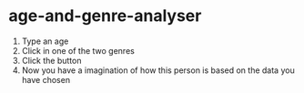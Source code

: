 # age-and-genre-analyser

1. Type an age
2. Click in one of the two genres
3. Click the button
4. Now you have a imagination of how this person is based on the data you have chosen
